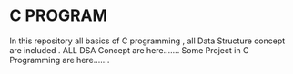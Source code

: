 # C PROGRAM
In this repository all basics of C programming , all Data Structure concept are included .
ALL DSA Concept are here.......
Some Project in C Programming are here.......
